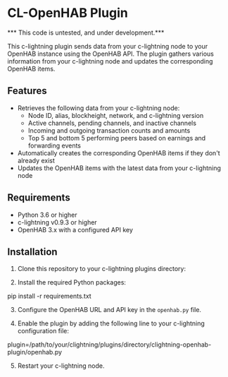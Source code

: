 # CL-OpenHAB Plugin

*** This code is untested, and under development.***

This c-lightning plugin sends data from your c-lightning node to your OpenHAB instance using the OpenHAB API. The plugin gathers various information from your c-lightning node and updates the corresponding OpenHAB items.

## Features

- Retrieves the following data from your c-lightning node:
  - Node ID, alias, blockheight, network, and c-lightning version
  - Active channels, pending channels, and inactive channels
  - Incoming and outgoing transaction counts and amounts
  - Top 5 and bottom 5 performing peers based on earnings and forwarding events
- Automatically creates the corresponding OpenHAB items if they don't already exist
- Updates the OpenHAB items with the latest data from your c-lightning node

## Requirements

- Python 3.6 or higher
- c-lightning v0.9.3 or higher
- OpenHAB 3.x with a configured API key

## Installation

1. Clone this repository to your c-lightning plugins directory:



2. Install the required Python packages:

pip install -r requirements.txt


3. Configure the OpenHAB URL and API key in the `openhab.py` file.

4. Enable the plugin by adding the following line to your c-lightning configuration file:

plugin=/path/to/your/clightning/plugins/directory/clightning-openhab-plugin/openhab.py


5. Restart your c-lightning node.


